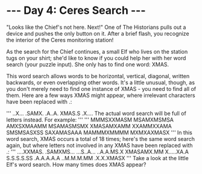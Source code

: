 # --- Day 4: Ceres Search ---
"Looks like the Chief's not here. Next!" One of The Historians pulls out a device and pushes the only button on it. After a brief flash, you recognize the interior of the Ceres monitoring station!

As the search for the Chief continues, a small Elf who lives on the station tugs on your shirt; she'd like to know if you could help her with her word search (your puzzle input). She only has to find one word: XMAS.

This word search allows words to be horizontal, vertical, diagonal, written backwards, or even overlapping other words. It's a little unusual, though, as you don't merely need to find one instance of XMAS - you need to find all of them. Here are a few ways XMAS might appear, where irrelevant characters have been replaced with .:

'''
..X...
.SAMX.
.A..A.
XMAS.S
.X....
The actual word search will be full of letters instead. For example:
'''
'''
MMMSXXMASM
MSAMXMSMSA
AMXSXMAAMM
MSAMASMSMX
XMASAMXAMM
XXAMMXXAMA
SMSMSASXSS
SAXAMASAAA
MAMMMXMMMM
MXMXAXMASX
'''
In this word search, XMAS occurs a total of 18 times; here's the same word search again, but where letters not involved in any XMAS have been replaced with .:
'''
....XXMAS.
.SAMXMS...
...S..A...
..A.A.MS.X
XMASAMX.MM
X.....XA.A
S.S.S.S.SS
.A.A.A.A.A
..M.M.M.MM
.X.X.XMASX
'''
Take a look at the little Elf's word search. How many times does XMAS appear?